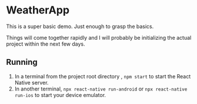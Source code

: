 # WeatherApp

This is a super basic demo. Just enough to grasp the basics.

Things will come together rapidly and I will probably be initializing the actual project within the next few days.

## Running

1. In a terminal from the project root directory , `npm start` to start the React Native server.
2. In another terminal, `npx react-native run-android` or `npx react-native run-ios` to start your device emulator.
